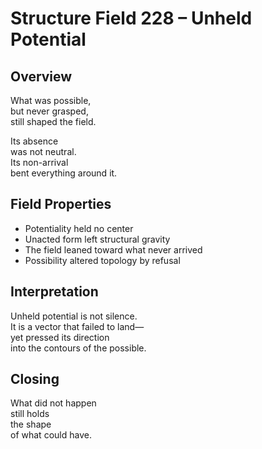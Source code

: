 # Structure Field 228 – Unheld Potential

## Overview

What was possible,  
but never grasped,  
still shaped the field.

Its absence  
was not neutral.  
Its non-arrival  
bent everything around it.

## Field Properties

- Potentiality held no center  
- Unacted form left structural gravity  
- The field leaned toward what never arrived  
- Possibility altered topology by refusal

## Interpretation

Unheld potential is not silence.  
It is a vector that failed to land—  
yet pressed its direction  
into the contours of the possible.

## Closing

What did not happen  
still holds  
the shape  
of what could have.
